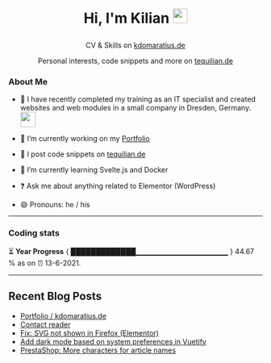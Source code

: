 # <p align="center"> Hi, I'm Kilian <img src="https://github.com/TheDudeThatCode/TheDudeThatCode/blob/master/Assets/wave.gif" width="29px"></p>
<p align="center">CV & Skills on <a href="https://kdomaratius.de">kdomaratius.de</a></p>
<p align="center">Personal interests, code snippets and more on <a href="https://tequilian.de">tequilian.de</a></p>

### About Me
- 🏦 I have recently completed my training as an IT specialist and created websites and web modules in a small company in Dresden, Germany.
      <img src="https://media.giphy.com/media/WUlplcMpOCEmTGBtBW/giphy.gif" width="30">

- 🔭 I’m currently working on my [Portfolio](https://github.com/despokd/portfolio)  
- 📝 I post code snippets on [tequilian.de](https://tequilian.de/snippets/)
- 🌱 I’m currently learning  Svelte.js and Docker 
- ❓ Ask me about anything related to Elementor (WordPress)  
- 😄 Pronouns: he / his  

---

### Coding stats

<!--START_SECTION:waka-->

<!--END_SECTION:waka-->

⏳ **Year Progress** { █████████████▁▁▁▁▁▁▁▁▁▁▁▁▁▁▁▁▁ } 44.67 % as on ⏰ 13-6-2021.

---

## Recent Blog Posts  
<!-- BLOG-POST-LIST:START -->
- [Portfolio / kdomaratius.de](https://tequilian.de/projekte/portfolio-kdomaratius-de/)
- [Contact reader](https://tequilian.de/projekte/web-contact-reader/)
- [Fix: SVG not shown in Firefox (Elementor)](https://tequilian.de/snippets/fix-svg-not-shown-in-firefox-elementor/)
- [Add dark mode based on system preferences in Vuetify](https://tequilian.de/snippets/add-dark-mode-based-on-system-preferences-in-vuetify/)
- [PrestaShop: More characters for article names](https://tequilian.de/snippets/prestashop-more-characters-for-article-name/)
<!-- BLOG-POST-LIST:END -->  


